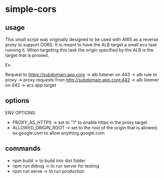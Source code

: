 # simple-cors

## usage

This small script was originally designed to be used with AWS as a reverse proxy to support CORS. It is meant to have the ALB target a small ecs task running it. When targeting this task the origin specified by the ALB is the target that is proxied.

Ex.

Request to https://subdomain.app.com -> alb listener on 443 -> alb rule to proxy -> proxy requests from http://subdomain.app.com:442 -> alb listener on 442 -> ecs app target


## options

ENV OPTIONS:

* PROXY_AS_HTTPS -> set to "1" to enable https in the proxy target
* ALLOWED_ORIGIN_ROOT -> set to the root of the origin that is allowed, ex google.com to allow anything.google.com


## commands

* npm build -> to build into dist folder
* npm run debug -> to run server for testing
* npm run serve -> to run production
